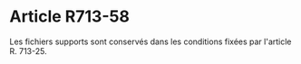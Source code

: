 # Article R713-58

Les fichiers supports sont conservés dans les conditions fixées par l'article R. 713-25.
